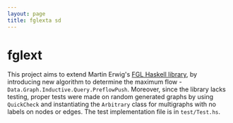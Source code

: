```yaml
---
layout: page
title: fglexta sd
---
```

fglext
======

This project aims to extend Martin Erwig's [FGL Haskell library](http://hackage.haskell.org/package/fgl), by introducing new algorithm to determine the maximum flow - `Data.Graph.Inductive.Query.PreflowPush`. Moreover, since the library lacks testing, proper tests were made on random generated graphs by using `QuickCheck` and instantiating the `Arbitrary`
class for multigraphs with no labels on nodes or edges. The test implementation file is in `test/Test.hs`.

